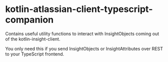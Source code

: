 # kotlin-atlassian-client-typescript-companion
Contains useful utility functions to interact with InsightObjects coming out of the kotlin-insight-client.

You only need this if you send InsightObjects or InsightAttributes over REST to your TypeScript frontend. 